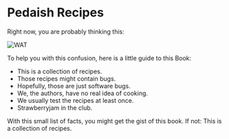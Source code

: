 # Pedaish Recipes

Right now, you are probably thinking this:

![WAT](http://imgur.com/2K1N6N8.png)

To help you with this confusion, here is a little guide to this Book:
* This is a collection of recipes.
* Those recipes might contain bugs.
* Hopefully, those are just software bugs.
* We, the authors, have no real idea of cooking.
* We usually test the recipes at least once.
* Strawberryjam in the club.

With this small list of facts, you might get the gist of this book. If not: This is a collection of recipes.
